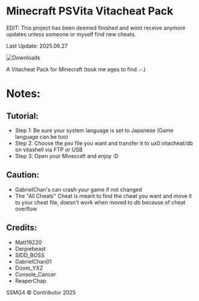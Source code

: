 # Minecraft PSVita Vitacheat Pack

EDIT: This project has been deemed finished and wont receive anymore updates unless someone or myself find new cheats.

Last Update: 2025.06.27

![Downloads](https://img.shields.io/github/downloads/SSMG4/Minecraft-PSVita-Vitacheat-Pack/total)

A Vitacheat Pack for Minecraft (took me ages to find .-.)

# Notes:

## Tutorial:

- Step 1: Be sure your system language is set to Japanese (Game language can be too)
- Step 2: Choose the psv file you want and transfer it to ux0:vitacheat/db on vitashell via FTP or USB
- Step 3: Open your Minecraft and enjoy :D

## Caution:

- GabrielChan's can crash your game if not changed
- The "All Cheats" Cheat is meant to find the cheat you want and move it to your cheat file, doesn't work when moved to db because of cheat overflow

## Credits:

- Matt19220
- Derpiebeast
- SIDD_BOSS
- GabrielChan01
- Doom_YXZ
- Console_Cancer
- ReaperChap



SSMG4 © Contributor 2025
